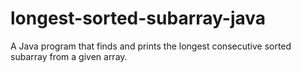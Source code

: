 # longest-sorted-subarray-java
A Java program that finds and prints the longest consecutive sorted subarray from a given array.
